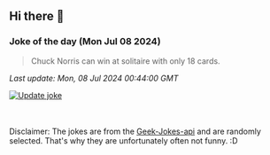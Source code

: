 ## Hi there 👋

### Joke of the day (Mon Jul 08 2024)
<!-- joke -->
>Chuck Norris can win at solitaire with only 18 cards.
<!-- /joke -->

*Last update: Mon, 08 Jul 2024 00:44:00 GMT*

[![Update joke](https://github.com/nclskfm/nclskfm/actions/workflows/joke.yml/badge.svg)](https://github.com/nclskfm/nclskfm/actions/workflows/joke.yml)

<br><br>
Disclaimer: The jokes are from the [Geek-Jokes-api](https://github.com/sameerkumar18/geek-joke-api) and are randomly selected. That's why they are unfortunately often not funny. :D
